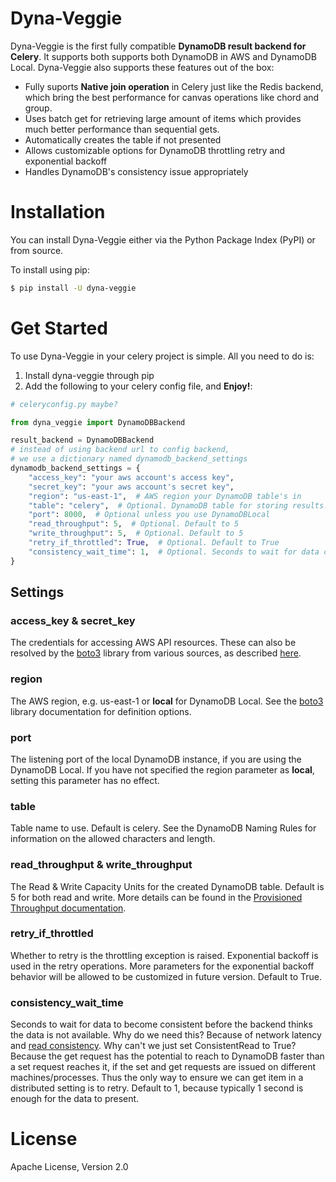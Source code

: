 # Dyna-Veggie
Dyna-Veggie is the first fully compatible **DynamoDB result backend for Celery**. It supports both supports both DynamoDB in AWS and DynamoDB Local. Dyna-Veggie also supports these features out of the box:

* Fully suports **Native join operation** in Celery just like the Redis backend, which bring the best performance for canvas operations like chord and group. 
* Uses batch get for retrieving large amount of items which provides much better performance than sequential gets.
* Automatically creates the table if not presented
* Allows customizable options for DynamoDB throttling retry and exponential backoff
* Handles DynamoDB's consistency issue appropriately

# Installation

You can install Dyna-Veggie either via the Python Package Index (PyPI) or from source.

To install using pip:

```bash
$ pip install -U dyna-veggie
```

# Get Started
To use Dyna-Veggie in your celery project is simple. All you need to do is:

1. Install dyna-veggie through pip
2. Add the following to your celery config file, and **Enjoy!**:

```python
# celeryconfig.py maybe?

from dyna_veggie import DynamoDBBackend

result_backend = DynamoDBBackend
# instead of using backend url to config backend, 
# we use a dictionary named dynamodb_backend_settings
dynamodb_backend_settings = {
    "access_key": "your aws account's access key",
    "secret_key": "your aws account's secret key",
    "region": "us-east-1",  # AWS region your DynamoDB table's in
    "table": "celery",  # Optional. DynamoDB table for storing results. Default to celery
    "port": 8000,  # Optional unless you use DynamoDBLocal
    "read_throughput": 5,  # Optional. Default to 5
    "write_throughput": 5,  # Optional. Default to 5
    "retry_if_throttled": True,  # Optional. Default to True
    "consistency_wait_time": 1,  # Optional. Seconds to wait for data consistency
}
```

## Settings

### access_key & secret_key

The credentials for accessing AWS API resources. These can also be resolved by the [boto3](https://boto3.readthedocs.io/en/latest/) library from various sources, as described [here](http://boto3.readthedocs.io/en/latest/guide/configuration.html#configuring-credentials).

### region

The AWS region, e.g. us-east-1 or **local** for DynamoDB Local. See the [boto3](https://boto3.readthedocs.io/en/latest/) library documentation for definition options.

### port

The listening port of the local DynamoDB instance, if you are using the DynamoDB Local. If you have not specified the region parameter as **local**, setting this parameter has no effect.

### table

Table name to use. Default is celery. See the DynamoDB Naming Rules for information on the allowed characters and length.

### read_throughput & write_throughput

The Read & Write Capacity Units for the created DynamoDB table. Default is 5 for both read and write. More details can be found in the [Provisioned Throughput documentation](http://docs.aws.amazon.com/amazondynamodb/latest/developerguide/HowItWorks.ProvisionedThroughput.html).

### retry_if_throttled

Whether to retry is the throttling exception is raised. Exponential backoff is used in the retry operations. More parameters for the exponential backoff behavior will be allowed to be customized in future version. Default to True.

### consistency_wait_time

Seconds to wait for data to become consistent before the backend thinks the data is not available. Why do we need this? Because of network latency and [read consistency](http://docs.aws.amazon.com/amazondynamodb/latest/developerguide/HowItWorks.ReadConsistency.html). Why can't we just set ConsistentRead to True? Because the get request has the potential to reach to DynamoDB faster than a set request reaches it, if the set and get requests are issued on different machines/processes. Thus the only way to ensure we can get item in a distributed setting is to retry. Default to 1, because typically 1 second is enough for the data to present.

# License

Apache License, Version 2.0
